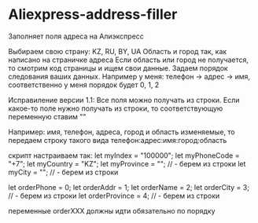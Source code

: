 # Aliexpress-address-filler
Заполняет поля адреса на Алиэкспресс

Выбираем свою страну: KZ, RU, BY, UA
Область и город так, как написано на страничке адреса
Если область или город не получается, то смотрим код страницы
и ищем свои данные.
Задаем порядок следования ваших данных. Например у меня:
телефон -> адрес -> имя, соответственно у меня порядок
будет 0, 1, 2

Исправиление версии 1.1:
Все поля можно получать из строки.
Если какое-то поле нужно получать из строки, то соответствующую переменную ставим ""

Например:
имя, телефон, адреса, город и область изменяемые, то передаем строку такого вида
телефон:адрес:имя:город:область

скрипт настраиваем так:
let myIndex     = "100000";
let myPhoneCode = "+7";
let myCountry   = "KZ";
let myProvince  = ""; // - берем из строки
let myCity      = ""; // - берем из строки

let orderPhone  = 0;
let orderAddr   = 1;
let orderName   = 2;
let orderCity   = 3; // - берем из строки
let orderProvince = 4; // - берем из строки

переменные orderXXX должны идти обязательно по порядку

